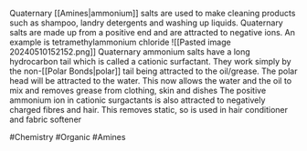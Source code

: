 Quaternary [[Amines|ammonium]] salts are used to make cleaning products such as shampoo, landry detergents and washing up liquids. Quaternary salts are made up from a positive end and are attracted to negative ions. An example is tetramethylammonium chloride
![[Pasted image 20240510152152.png]]
Quaternary ammonium salts have a long hydrocarbon tail which is called a cationic surfactant. They work simply by the non-[[Polar Bonds|polar]] tail being attracted to the oil/grease. The polar head will be attracted to the water. This now allows the water and the oil to mix and removes grease from clothing, skin and dishes
The positive ammonium ion in cationic surgactants is also attracted to negatively charged fibres and hair. This removes static, so is used in hair conditioner and fabric softener

#Chemistry #Organic #Amines 